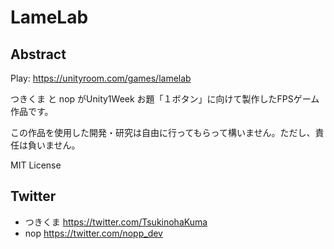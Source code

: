 # LameLab

## Abstract

Play: https://unityroom.com/games/lamelab

つきくま と nop がUnity1Week お題「１ボタン」に向けて製作したFPSゲーム作品です。

この作品を使用した開発・研究は自由に行ってもらって構いません。ただし、責任は負いません。

MIT License

## Twitter

- つきくま https://twitter.com/TsukinohaKuma
- nop https://twitter.com/nopp_dev
